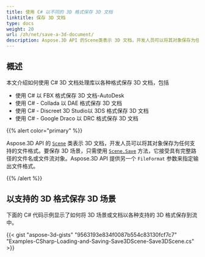 ```yaml
---
title: 使用 C# 以不同的 3D 格式保存 3D 文档
linktitle: 保存 3D 文档
type: docs
weight: 20
url: /zh/net/save-a-3d-document/
description: Aspose.3D API 的Scene类表示 3D 文档，开发人员可以将其对象保存为任何支持的文件格式。
---
```

##  **概述**
本文介绍如何使用 C# 3D 文档处理库以各种格式保存 3D 文档，包括

- 使用 C# 以 FBX 格式保存 3D 文档-AutoDesk
- 使用 C# - Collada 以 DAE 格式保存 3D 文档
- 使用 C# - Discreet 3D Studio以 3DS 格式保存 3D 文档
- 使用 C# - Google Draco 以 DRC 格式保存 3D 文档

{{% alert color="primary" %}} 

Aspose.3D API 的 [`Scene`](https://reference.aspose.com/3d/net/aspose.threed/scene) 类表示 3D 文档，开发人员可以将其对象保存为任何支持的文件格式。要保存 3D 场景，只需使用 [`Scene.Save`](https://reference.aspose.com/3d/net/aspose.threed/scene/methods/save) 方法，它接受具有完整路径的文件名或文件流对象。Aspose.3D API 提供另一个 `FileFormat` 参数来指定输出文件格式。

{{% /alert %}} 

##  **以支持的 3D 格式保存 3D 场景**

下面的 C# 代码示例显示了如何将 3D 场景或文档以各种支持的 3D 格式保存到流中。

{{< gist "aspose-3d-gists" "9563193e834f0087b554c83130fcf7c7" "Examples-CSharp-Loading-and-Saving-Save3DScene-Save3DScene.cs" >}}

